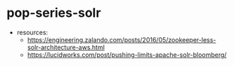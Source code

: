 # pop-series-solr

* resources:
  + https://engineering.zalando.com/posts/2016/05/zookeeper-less-solr-architecture-aws.html
  + https://lucidworks.com/post/pushing-limits-apache-solr-bloomberg/
